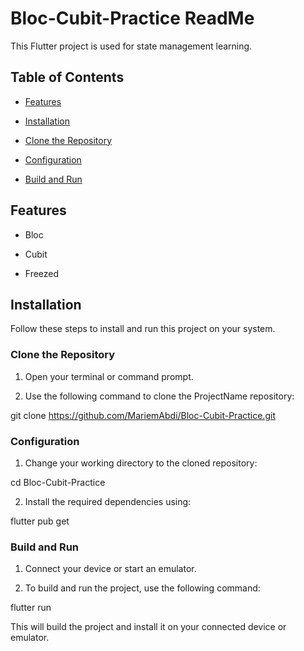 # Bloc-Cubit-Practice ReadMe

This Flutter project is used for state management learning.

## Table of Contents

- [Features](#features)

- [Installation](#installation)

- [Clone the Repository](#clone-the-repository)

- [Configuration](#configuration)

- [Build and Run](#build-and-run)

## Features

- Bloc

- Cubit

- Freezed

## Installation

Follow these steps to install and run this project on your system.

### Clone the Repository

1. Open your terminal or command prompt.

2. Use the following command to clone the ProjectName repository:

git clone https://github.com/MariemAbdi/Bloc-Cubit-Practice.git

### Configuration

1. Change your working directory to the cloned repository:

cd Bloc-Cubit-Practice

2. Install the required dependencies using:

flutter pub get

### Build and Run

1. Connect your device or start an emulator.

2. To build and run the project, use the following command:

flutter run

This will build the project and install it on your connected device or emulator.